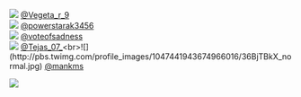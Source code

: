 
 ![](http://abs.twimg.com/sticky/default_profile_images/default_profile_normal.png) [@Vegeta_r_9](https://twitter.com/Vegeta_r_9)<br>![](http://pbs.twimg.com/profile_images/1437429343676874763/EHaQ2Cwr_normal.jpg) [@powerstarak3456](https://twitter.com/powerstarak3456)<br>![](http://pbs.twimg.com/profile_images/1386492432657698819/2m24zJDd_normal.jpg) [@voteofsadness](https://twitter.com/voteofsadness)<br>![](http://pbs.twimg.com/profile_images/1435853358057721864/ty229YZ9_normal.jpg) [@Tejas_07_](https://twitter.com/Tejas_07_)<br>![](http://pbs.twimg.com/profile_images/1047441943674966016/36BjTBkX_normal.jpg) [@mankms](https://twitter.com/mankms)<br> 

![](https://visitor-badge.laobi.icu/badge?page_id=ponder)
